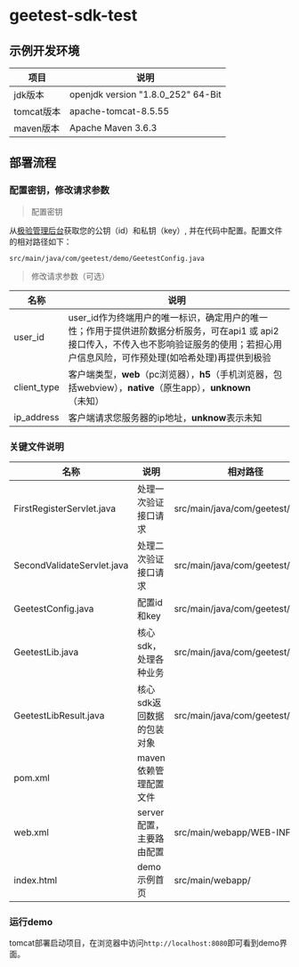 # geetest-sdk-test

## 示例开发环境
|项目|说明|
|----|------|
|jdk版本|openjdk version "1.8.0_252" 64-Bit|
|tomcat版本|apache-tomcat-8.5.55|
|maven版本|Apache Maven 3.6.3|

## 部署流程

### 配置密钥，修改请求参数
> 配置密钥

从[极验管理后台](https://auth.geetest.com/login/)获取您的公钥（id）和私钥（key）, 并在代码中配置。配置文件的相对路径如下：
```
src/main/java/com/geetest/demo/GeetestConfig.java
```

> 修改请求参数（可选）

名称|说明
----|------
user_id|user_id作为终端用户的唯一标识，确定用户的唯一性；作用于提供进阶数据分析服务，可在api1 或 api2 接口传入，不传入也不影响验证服务的使用；若担心用户信息风险，可作预处理(如哈希处理)再提供到极验
client_type|客户端类型，**web**（pc浏览器），**h5**（手机浏览器，包括webview），**native**（原生app），**unknown**（未知）
ip_address|客户端请求您服务器的ip地址，**unknow**表示未知

### 关键文件说明
名称|说明|相对路径
----|----|----
FirstRegisterServlet.java|处理一次验证接口请求|src/main/java/com/geetest/demo/
SecondValidateServlet.java|处理二次验证接口请求|src/main/java/com/geetest/demo/
GeetestConfig.java|配置id和key|src/main/java/com/geetest/demo/
GeetestLib.java|核心sdk，处理各种业务|src/main/java/com/geetest/sdk/
GeetestLibResult.java|核心sdk返回数据的包装对象|src/main/java/com/geetest/sdk/
pom.xml|maven依赖管理配置文件|
web.xml|server配置，主要路由配置|src/main/webapp/WEB-INF/
index.html|demo示例首页|src/main/webapp/

### 运行demo
tomcat部署启动项目，在浏览器中访问`http://localhost:8080`即可看到demo界面。
